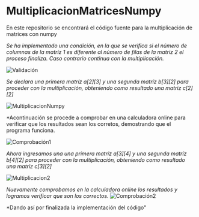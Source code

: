 # MultiplicacionMatricesNumpy
En este repositorio se encontrará el código fuente para la multiplicación de matrices con numpy

*Se ha implementado una condición, en la que se verifica si el número de columnas de la matríz 1 es diferente al número de filas de la matriz 2
el proceso finaliza. Caso contrario continua con la multiplicación.* 

![Validación](https://user-images.githubusercontent.com/66692550/122151857-e8379280-ce25-11eb-9d58-49784b1584be.PNG)

*Se declara una primera matríz a[2][3] y una segunda matríz b[3][2] para proceder con la multiplicación, obteniendo como resultado una matriz 
c[2][2]*

![MultiplicacionNumpy](https://user-images.githubusercontent.com/66692550/122151863-ea015600-ce25-11eb-8957-08575fa241f4.PNG)

*Acontinuación se procede a comprobar en una calculadora online para verificar que los resultados sean los corretos,
demostrando que el programa funciona.

![Comprobación1](https://user-images.githubusercontent.com/66692550/122151859-e968bf80-ce25-11eb-857c-79712af3e6ce.PNG)

*Ahora ingresamos una una primera matríz a[3][4] y una segunda matríz b[4][2] para proceder con la multiplicación, obteniendo como resultado una matriz 
c[3][2]*

![Multiplicacion2](https://user-images.githubusercontent.com/66692550/122151862-e968bf80-ce25-11eb-8b6d-01e49e2a2de9.PNG)

*Nuevamente comprobamos en la calculadora online los resultados y logramos verificar que son los correctos.*
![Comprobación2](https://user-images.githubusercontent.com/66692550/122151861-e968bf80-ce25-11eb-8943-d3ce8bc78b45.PNG)

*Dando así por finalizada la implementación del código"
